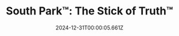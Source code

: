 ---
title: "South Park™: The Stick of Truth™"
id: 213670
date: 2024-12-31T00:00:05.661Z
link: games/steam/recent/south-park-the-stick-of-truth
image: http://media.steampowered.com/steamcommunity/public/images/apps/213670/afad8295902080fb2aedd9aaabb3e21c10eecc85.jpg
playtime_2weeks: 85
playtime_forever: 85
playtime_windows_forever: 0
playtime_mac_forever: 0
playtime_linux_forever: 85
playtime_deck_forever: 85
---